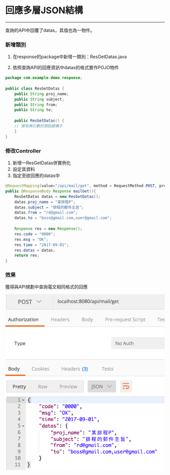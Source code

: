 # 回應多層JSON結構

---

查詢的API中回覆了datas，其值也為一物件。

### 新增類別

1. 在response的package中新增一類別：ResGetDatas.java

2. 依照查詢API的回應資訊中datas的格式實作POJO物件

```java
package com.example.demo.response;

public class ResGetDatas {
    public String proj_name;
    public String subject;
    public String from;
    public String to;
	
    public ResGetDatas() {
	// 需有無引數的預設建構子
    }
}
```

### 修改Controller

1. 新增一ResGetDatas併實例化
2. 設定其資料
3. 指定至欲回應的datas中

```java
@RequestMapping(value="/api/mail/get", method = RequestMethod.POST, produces = "application/json")
public @ResponseBody Response mailGet(){
    ResGetDatas datas = new ResGetDatas();
    datas.proj_name = "某排程P";
    datas.subject = "排程的郵件主旨";
    datas.from = "rd@gmail.com";
    datas.to = "boss@gmail.com,user@gmail.com";
		
    Response res = new Response();
    res.code = "0000";
    res.msg = "OK";
    res.time = "2017-09-01";
    res.datas = datas;
    return res;
}
```

### 效果

獲得與API規劃中查詢電文相同格式的回應

![](/assets/json_in_json_01.png)

